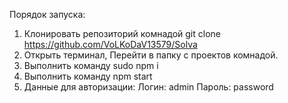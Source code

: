 Порядок запуска:
1) Клонировать репозиторий комнадой git clone https://github.com/VoLKoDaV13579/Solva
2) Открыть терминал, Перейти в папку с проектов комнадой.
3) Выполнить команду sudo npm i
4) Выполнить команду npm start
5) Данные для авторизации:
   Логин: admin
   Пароль: password
